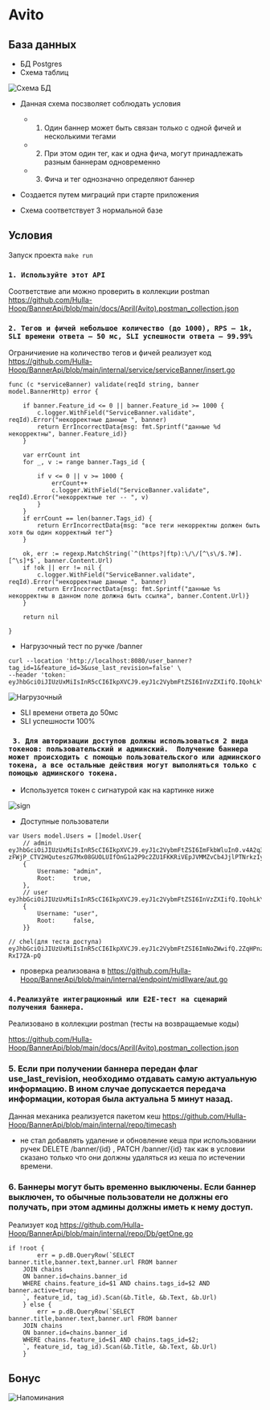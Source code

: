 # Avito 
## База данных

- БД Postgres
- Схема таблиц 

![Схема БД](/docs/schema.png)

- Данная схема посзволяет соблюдать условия 
   
    - 1. Один баннер может быть связан только с одной фичей и несколькими тегами
    - 2. При этом один тег, как и одна фича, могут принадлежать разным баннерам одновременно
    - 3. Фича и тег однозначно определяют баннер
   
- Создается путем миграций при старте приложения 
- Схема соответствует 3 нормальной базе

## Условия

Запуск проекта `make run`

### `1. Используйте этот API `

Соответствие апи можно проверить в коллекции postman 
<https://github.com/Hulla-Hoop/BannerApi/blob/main/docs/April(Avito).postman_collection.json>

### `2. Тегов и фичей небольшое количество (до 1000), RPS — 1k, SLI времени ответа — 50 мс, SLI успешности ответа — 99.99%`

Ограничиение на количество тегов и фичей реализует код <https://github.com/Hulla-Hoop/BannerApi/blob/main/internal/service/serviceBanner/insert.go>

``` 
func (c *serviceBanner) validate(reqId string, banner model.BannerHttp) error {

	if banner.Feature_id <= 0 || banner.Feature_id >= 1000 {
		c.logger.WithField("ServiceBanner.validate", reqId).Error("некорректные данные ", banner)
		return ErrIncorrectData{msg: fmt.Sprintf("данные %d некорректны", banner.Feature_id)}
	}

	var errCount int
	for _, v := range banner.Tags_id {

		if v <= 0 || v >= 1000 {
			errCount++
			c.logger.WithField("ServiceBanner.validate", reqId).Error("некорректные тег -- ", v)
		}
	}
	if errCount == len(banner.Tags_id) {
		return ErrIncorrectData{msg: "все теги некорректны должен быть хотя бы один корректный тег"}
	}

	ok, err := regexp.MatchString(`^(https?|ftp):\/\/[^\s\/$.?#].[^\s]*$`, banner.Content.Url)
	if !ok || err != nil {
		c.logger.WithField("ServiceBanner.validate", reqId).Error("некорректные данные ", banner)
		return ErrIncorrectData{msg: fmt.Sprintf("данные %s некорректны в данном поле должна быть ссылка", banner.Content.Url)}
	}

	return nil

}
 ```
- Нагрузочный тест по ручке /banner
  
``` 
curl --location 'http://localhost:8080/user_banner?tag_id=1&feature_id=3&use_last_revision=false' \
--header 'token: eyJhbGciOiJIUzUxMiIsInR5cCI6IkpXVCJ9.eyJ1c2VybmFtZSI6InVzZXIifQ.IQohLkYqxzY9A6ent4MGs1NyBNcSQyiyAd5ZG_c39CEHbuKwOuMNXhMO5dg01rB9CSV5R7MchcaZHDYZs_k7Bg' 
```

![Нагрузочный](/docs/Нагрузочный%20тест.png)

- SLI  времени ответа до 50мс
- SLI  успешности 100%

### ` 3. Для авторизации доступов должны использоваться 2 вида токенов: пользовательский и админский.  Получение баннера может происходить с помощью пользовательского или админского токена, а все остальные действия могут выполняться только с помощью админского токена. `

- Используется токен с сигнатурой как на картинке ниже 

![sign](/docs/сигнатура%20токена.png)

- Доступные пользователи 

```
var Users model.Users = []model.User{
	// admin eyJhbGciOiJIUzUxMiIsInR5cCI6IkpXVCJ9.eyJ1c2VybmFtZSI6ImFkbWluIn0.v4A2q3xg9-zFWjP_CTV2HQuteszG7Mx08GUOLUIfOnG1a2P9c2ZU1FKKRiVEpJVMMZvCb4JjlPTNrkzIy1tCbA
	{
		Username: "admin",
		Root:     true,
	},
	// user eyJhbGciOiJIUzUxMiIsInR5cCI6IkpXVCJ9.eyJ1c2VybmFtZSI6InVzZXIifQ.IQohLkYqxzY9A6ent4MGs1NyBNcSQyiyAd5ZG_c39CEHbuKwOuMNXhMO5dg01rB9CSV5R7MchcaZHDYZs_k7Bg
	{
		Username: "user",
		Root:     false,
	}}

// chel(для теста доступа) eyJhbGciOiJIUzUxMiIsInR5cCI6IkpXVCJ9.eyJ1c2VybmFtZSI6ImNoZWwifQ.2ZqHPnzoswMpS4WuvSFQdO97KoS0GYYD71kbY9dPTKl4RXFs1TtDYWlOBJn7liCE1eeozVn3Fgew-RxI7ZA-pQ

 ```
- проверка реализована в <https://github.com/Hulla-Hoop/BannerApi/blob/main/internal/endpoint/midllware/aut.go>

### `4.Реализуйте интеграционный или E2E-тест на сценарий получения баннера. `

Реализовано в коллекции postman (тесты на возвращаемые коды)

<https://github.com/Hulla-Hoop/BannerApi/blob/main/docs/April(Avito).postman_collection.json>

### 5. Если при получении баннера передан флаг use_last_revision, необходимо отдавать самую актуальную информацию.  В ином случае допускается передача информации, которая была актуальна 5 минут назад.

Данная механика реализуется пакетом кеш <https://github.com/Hulla-Hoop/BannerApi/blob/main/internal/repo/timecash>

- не стал добавлять удаление и обновление кеша при использовании ручек DELETE /banner/{id} , PATCH /banner/{id} так как в условии сказано только что они должны удаляться из кеша по истечении времени.


### 6. Баннеры могут быть временно выключены. Если баннер выключен, то обычные пользователи не должны его получать, при этом админы должны иметь к нему доступ.
Реализует код <https://github.com/Hulla-Hoop/BannerApi/blob/main/internal/repo/Db/getOne.go>

```
if !root {
		err = p.dB.QueryRow(`SELECT banner.title,banner.text,banner.url FROM banner
	JOIN chains
	ON banner.id=chains.banner_id
	WHERE chains.feature_id=$1 AND chains.tags_id=$2 AND banner.active=true;
	`, feature_id, tag_id).Scan(&b.Title, &b.Text, &b.Url)
	} else {
		err = p.dB.QueryRow(`SELECT banner.title,banner.text,banner.url FROM banner
	JOIN chains
	ON banner.id=chains.banner_id
	WHERE chains.feature_id=$1 AND chains.tags_id=$2;
	`, feature_id, tag_id).Scan(&b.Title, &b.Text, &b.Url)
	}

 ```





## Бонус 

![Напоминания](/docs/Ребята.png)